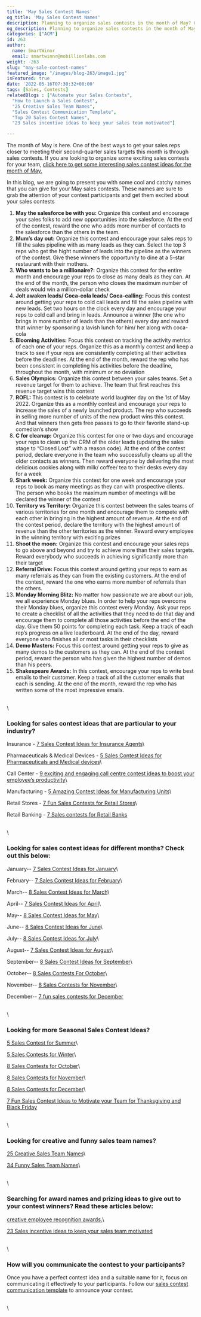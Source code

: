 ```yaml
---
title: 'May Sales Contest Names'
og_title: 'May Sales Contest Names'
description: Planning to organize sales contests in the month of May? Give these unique and catchy names to your contests in order to turn your contest participants’ attention and interest towards the contests
og_description: Planning to organize sales contests in the month of May? Give these unique and catchy names to your contests in order to turn your contest participants’ attention and interest towards the contests
categories: ["ACM"]
id: 263
author:
  name: SmartWinnr
  email: smartwinnr@mobillionlabs.com
weight: -263
slug: "may-sale-contest-names"
featured_image: "/images/blog-263/image1.jpg"
isFeatured: true
date: '2022-05-16T07:30:32+08:00'
tags: [Sales, Contests]
relatedBlogs : ["Automate your Sales Contests",
  "How to Launch a Sales Contest",
  "25 Creative Sales Team Names",
  "Sales Contest Communication Template",
  "Top 20 Sales Contest Names",
  "23 Sales incentive ideas to keep your sales team motivated"]

---
```


The month of May is here. One of the best ways to get your sales reps closer to meeting their second-quarter sales targets this month is through sales contests. If you are looking to organize some exciting sales contests for your team, [click here to get some interesting sales contest ideas for the month of May.](https://www.smartwinnr.com/post/8-sales-contest-ideas-for-may/)

In this blog, we are going to present you with some cool and catchy names that you can give for your May sales contests. These names are sure to grab the attention of your contest participants and get them excited about your sales contests

1. **May the salesforce be with you:** Organize this contest and encourage your sales folks to add new opportunities into the salesforce. At the end of the contest, reward the one who adds more number of contacts to the salesforce than the others in the team.
2. **Mum’s day out:** Organize this contest and encourage your sales reps to fill the sales pipeline with as many leads as they can. Select the top 3 reps who get the hight number of leads into the pipeline as the winners of the contest. Give these winners the opportunity to dine at a 5-star restaurant with their mothers.
3. **Who wants to be a millionaire?:** Organize this contest for the entire month and encourage your reps to close as many deals as they can. At the end of the month, the person who closes the maximum number of deals would win a million-dollar check
4. **Jolt awaken leads/ Coca-cola leads/ Coca-calling:** Focus this contest around getting your reps to cold call leads and fill the sales pipeline with new leads. Set two hours on the clock every day and encourage your reps to cold call and bring in leads. Announce a winner (the one who brings in more number of leads than the others) every day and reward that winner by sponsoring a lavish lunch for him/ her along with coca-cola
5. **Blooming Activities:** Focus this contest on tracking the activity metrics of each one of your reps. Organize this as a monthly contest and keep a track to see if your reps are consistently completing all their activities before the deadlines. At the end of the month, reward the rep who has been consistent in completing his activities before the deadline, throughout the month, with minimum or no deviation
6. **Sales Olympics:** Organize this contest between your sales teams. Set a revenue target for them to achieve. The team that first reaches this revenue target wins this contest
7. **ROFL:** This contest is to celebrate world laughter day on the 1st of May 2022. Organize this as a monthly contest and encourage your reps to increase the sales of a newly launched product. The rep who succeeds in selling more number of units of the new product wins this contest. And that winners then gets free passes to go to their favorite stand-up comedian’s show
8. **C for cleanup:** Organize this contest for one or two days and encourage your reps to clean up the CRM of the older leads (updating the sales stage to “Closed Lost” with a reason code). At the end of the contest period, declare everyone in the team who successfully cleans up all the older contacts as winners. Then reward everyone by delivering the most delicious cookies along with milk/ coffee/ tea to their desks every day for a week
9. **Shark week:** Organize this contest for one week and encourage your reps to book as many meetings as they can with prospective clients. The person who books the maximum number of meetings will be declared the winner of the contest
10. **Territory vs Territory:** Organize this contest between the sales teams of various territories for one month and encourage them to compete with each other in bringing in the highest amount of revenue. At the end of the contest period, declare the territory with the highest amount of revenue than the other territories as the winner. Reward every employee in the winning territory with exciting prizes
11. **Shoot the moon:** Organize this contest and encourage your sales reps to go above and beyond and try to achieve more than their sales targets. Reward everybody who succeeds in achieving significantly more than their target
12. **Referral Drive:** Focus this contest around getting your reps to earn as many referrals as they can from the existing customers. At the end of the contest, reward the one who earns more number of referrals than the others.
13. **Monday Morning Blitz:** No matter how passionate we are about our job, we all experience Monday blues. In order to help your reps overcome their Monday blues, organize this contest every Monday. Ask your reps to create a checklist of all the activities that they need to do that day and encourage them to complete all those activities before the end of the day. Give them  50 points for completing each task. Keep a track of each rep’s progress on a live leaderboard. At the end of the day, reward everyone who finishes all or most tasks in their checklists
14. **Demo Masters:** Focus this contest around getting your reps to give as many demos to the customers as they can. At the end of the contest period, reward the person who has given the highest number of demos than his peers.
15. **Shakespeare Awards:** In this contest, encourage your reps to write best emails to their customer. Keep a track of all the customer emails that each is sending. At the end of the month, reward the rep who has written some of the most impressive emails.

\
\

### Looking for sales contest ideas that are particular to your industry?

Insurance - [7 Sales Contest Ideas for Insurance Agents](https://smartwinnr.com/post/sales-contests-for-the-insurance-agents/)\

Pharmaceuticals & Medical Devices - [5 Sales Contest Ideas for Pharmaceuticals and Medical devices](https://smartwinnr.com/post/5-sales-contests-for-pharma-and-medical-device-companies/)\

Call Center - [9 exciting and engaging call centre contest ideas to boost your employee’s productivity](https://www.smartwinnr.com/post/9-exciting-and-engaging-call-center-contest-ideas-to-boost-your-employee-productivity/)\

Manufacturing - [5 Amazing Contest Ideas for Manufacturing Units](https://smartwinnr.com/post/5-amazing-contest-ideas-for-manufacturing-units/)\

Retail Stores - [7 Fun Sales Contests for Retail Stores](https://smartwinnr.com/post/7-fun-sales-contests-for-retail-stores/)\

Retail Banking - [7 Sales contests for Retail Banks](https://smartwinnr.com/post/7-sales-contests-for-retail-banks/)

\
\

### Looking for sales contest ideas for different months? Check out this below:

January-- [7 Sales Contest Ideas for January](https://www.smartwinnr.com/post/7-sales-contest-ideas-for-january/)\

February-- [7 Sales Contest Ideas for February](https://www.smartwinnr.com/post/7-sales-contest-ideas-for-february/)\

March-- [8 Sales Contest Ideas for March](https://www.smartwinnr.com/post/8-sales-contest-ideas-for-march/)\

April-- [7 Sales Contest Ideas for April](https://www.smartwinnr.com/post/7-sales-contest-ideas-for-april/)\

May-- [8 Sales Contest Ideas for May](https://www.smartwinnr.com/post/8-sales-contest-ideas-for-may/)\

June-- [8 Sales Contest Ideas for June](https://www.smartwinnr.com/post/8-sales-contest-ideas-for-june/)\

July-- [8 Sales Contest Ideas for July](https://www.smartwinnr.com/post/8-sales-contest-ideas-for-july-2021/)\

August-- [7 Sales Contest Ideas for August](https://www.smartwinnr.com/post/7-sales-contest-ideas-for-august/)\

September-- [8 Sales Contest Ideas for September](https://www.smartwinnr.com/post/8-sales-contest-ideas-for-september/)\ 

October-- [8 Sales Contests For October](https://smartwinnr.com/post/8-sales-contests-for-october/)\

November-- [8 Sales Contests for November](https://smartwinnr.com/post/8-sales-contests-for-november/)\

December-- [7 fun sales contests for December](https://smartwinnr.com/post/7-fun-sales-contests-for-december/)

\
\

### Looking for more Seasonal Sales Contest Ideas?

[5 Sales Contest for Summer](https://smartwinnr.com/post/5-sales-contest-for-summer/)\

[5 Sales Contests for Winter](https://smartwinnr.com/post/sales-contests-for-winter/)\

[8 Sales Contests for October](https://www.smartwinnr.com/post/8-sales-contests-for-october/)\

[8 Sales Contests for November](https://www.smartwinnr.com/post/8-sales-contests-for-november/)\

[8 Sales Contests for December](https://www.smartwinnr.com/post/7-fun-sales-contests-for-december/)\

[7 Fun Sales Contest Ideas to Motivate your Team for Thanksgiving and Black Friday](https://www.smartwinnr.com/post/7-fun-sales-contest-ideas-to-motivate-your-team-for-thanksgiving-and-black-friday/)

\
\

### Looking for creative and funny sales team names?

[25 Creative Sales Team Names](https://www.smartwinnr.com/post/25-creative-sales-team-names/)\

[34 Funny Sales Team Names](https://www.smartwinnr.com/post/funny-sales-team-names/)\

\
\

### Searching for award names and prizing ideas to give out to your contest winners? Read these articles below:

[creative employee recognition awards.](https://www.smartwinnr.com/post/creative-employee-recognition-award-names/)\

[23 Sales incentive ideas to keep your sales team motivated](https://www.smartwinnr.com/post/sales-incentive-ideas-to-keep-your-sales-team-motivated/)

\
\

### How will you communicate the contest to your participants?

Once you have a perfect contest idea and a suitable name for it, focus on communicating it effectively to your participants. Follow our [sales contest communication template](https://www.smartwinnr.com/post/sales-contest-communication-template/) to announce your contest.

\
\